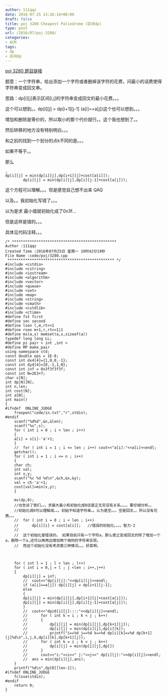 ```yaml
---
author: 111qqz
date: 2016-07-25 13:26:14+00:00
draft: false
title: poj 3280 Cheapest Palindrome (区间dp)
type: post
url: /2016/07/poj-3280/
categories:
- ACM
tags:
- dp
- 区间dp
---
```


[poj 3280 题目链接](http://poj.org/problem?id=3280)

题意：一个字符串，给出添加一个字符或者删掉该字符的花费，问最小的话费使得字符串变成回文串。

思路：dp[i][j]表示区间[i,j]的字符串变成回文的最小花费。。。

这个可以想到。。dp[i][j] = dp[i+1][j-1] (a[i]==a[j])这个也可以想到。。。

增加和删除是等价的，所以取小的那个代价就行。。这个我也想到了。。

然后转移的地方没有特别明白。。。

和之前的找到一个划分的点k不同的是。。。

如果不等于。。

那么
 

    
    
    ,
    dp[i][j] = min(dp[i][j],dp[i+1][j]+cost[a[i]]);
    		dp[i][j] = min(dp[i][j],dp[i][j-1]+cost[a[j]]);







这个方程可以理解。。。但是感觉自己想不出来 QAQ

以及。。我初始化写错了。。。

以为是求 最小值就初始化成了0x3f...

但是这样是错的。。。

具体见代码注释。。。

    
    /* ***********************************************
    Author :111qqz
    Created Time :2016年07月25日 星期一 19时42分19秒
    File Name :code/poj/3280.cpp
     ************************************************ */
    #include <cstdio>
    #include <cstring>
    #include <iostream>
    #include <algorithm>
    #include <vector>
    #include <queue>
    #include <set>
    #include <map>
    #include <string>
    #include <cmath>
    #include <cstdlib>
    #include <ctime>
    #define fst first
    #define sec second
    #define lson l,m,rt<<1
    #define rson m+1,r,rt<<1|1
    #define ms(a,x) memset(a,x,sizeof(a))
    typedef long long LL;
    #define pi pair < int ,int >
    #define MP make_pair
    using namespace std;
    const double eps = 1E-8;
    const int dx4[4]={1,0,0,-1};
    const int dy4[4]={0,-1,1,0};
    const int inf = 0x3f3f3f3f;
    const int N=2E3+7;
    char s[N];
    int dp[N][N];
    int n,len;
    int cost[N];
    int a[N];
    int main()
    {
    #ifndef  ONLINE_JUDGE 
        freopen("code/in.txt","r",stdin);
    #endif
        scanf("%d%d",&n,&len);
        scanf("%s",s);
        for ( int i = 0 ; i < len ; i++)
        {
    	a[i] = s[i]-'a'+1;
        }
        //	for ( int i = 1 ; i <= len ; i++) cout<<"a[i]:"<<a[i]<<endl;
        getchar();
        for ( int i = 1 ; i <= n ; i++)
        {
    	char ch;
    	int val;
    	int x,y;
    	scanf("%c %d %d\n",&ch,&x,&y);
    	val = ch-'a'+1;
    	cost[val]=min(x,y);
        }
    
        ms(dp,0);
        //也告诉了我们。。。求最大最小和初始化成0还是正无穷没有关系。。。。要仔细分析。。
        //初始化成0可以理解成。。。初始不知道字符串。。认为是空。。。空是回文。。所以没有花费。。。
        //	for ( int i = 0 ; i < len ; i++)
        //	    dp[i][i] = cost[a[i]];   //错误的初始化。。。。智力-2
        //	
        //	这个初始化是错误的。 如果目前只有一个字符a，那么使之变成回文的除了增加一个a，删除一个a,还可以再两边增加两个相同的字符来实现。
        //	而这个初始化没有考虑第三种情况。。。好菜啊。
    
    
    
        for ( int l = 1 ; l < len ; l++)
    	for ( int i = 0,j = l ; j <len ; i++,j++)
    	{
    	    dp[i][j] = inf;
    	    //	cout<<"dp[i][j]:"<<dp[i][j]<<endl;
    	    if (a[i]==a[j]) dp[i][j] = dp[i+1][j-1];
    	    else 
    	    {
    		dp[i][j] = min(dp[i][j],dp[i+1][j]+cost[a[i]]);
    		dp[i][j] = min(dp[i][j],dp[i][j-1]+cost[a[j]]);
    	    }
    	    //	cout<<"dpi0[i][j]::::"<<dp[i][j]<<endl;
    	    //		for ( int k = i ; k < j ; k++)
    	    //		{
    	    //		    dp[i][j] = min(dp[i][j],dp[k+1][j]);
    	    //		    dp[i][j] = min(dp[i][j],dp[i][k]);
    	    //		    printf("i==%d j==%d k==%d dp[i][k]==%d dp[k+1][j]%d\n",i,j,k,dp[i][k],dp[k+1][j]);
    	    //		for ( int k = i ; k < j ; k++)
    	    //		    dp[i][j] = min(dp[i][j],dp[])
    	    //		}
    	    //		cout<<"i:"<<i<<" j:"<<j<<" dp[i][j]:"<<dp[i][j]<<endl;
    	    //	ans = min(dp[i][j],ans);
    	}
        printf("%d\n",dp[0][len-1]);
    #ifndef ONLINE_JUDGE  
        fclose(stdin);
    #endif
        return 0;
    }
    



